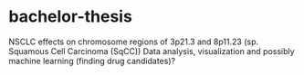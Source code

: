 # bachelor-thesis
NSCLC effects on chromosome regions of 3p21.3 and 8p11.23 (sp. Squamous Cell Carcinoma (SqCC))
Data analysis, visualization and possibly machine learning (finding drug candidates)?
